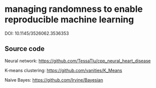# managing randomness to enable reproducible machine learning #

DOI: 10.1145/3526062.3536353


## Source code

Neural network: https://github.com/TessaTlu/cpp_neural_heart_disease

K-means clustering: https://github.com/vanities/K_Means

Naive Bayes: https://github.com/lrvine/Bayesian
